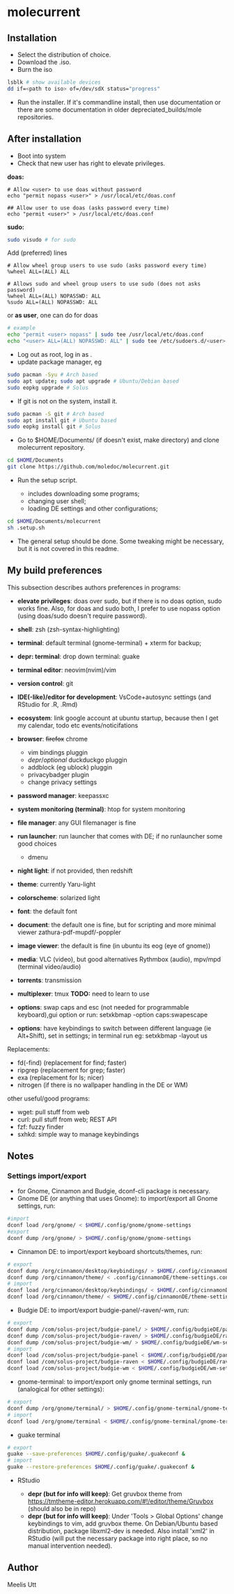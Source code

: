 # molecurrent

## Installation

* Select the distribution of choice.
* Download the .iso.
* Burn the iso

```sh
lsblk # show available devices
dd if=<path to iso> of=/dev/sdX status="progress"
```

* Run the installer. If it's commandline install, then use documentation or there are some documentation in older depreciated_builds/mole<distro> repositories.

## After installation

* Boot into system
* Check that new user has right to elevate privileges.

**doas:**

```
# Allow <user> to use doas without password
echo "permit nopass <user>" > /usr/local/etc/doas.conf

## Allow user to use doas (asks password every time)
echo "permit <user>" > /usr/local/etc/doas.conf
```

**sudo:**

```sh
sudo visudo # for sudo
```

Add (preferred) lines

```
# Allow wheel group users to use sudo (asks password every time)
%wheel ALL=(ALL) ALL

# Allows sudo and wheel group users to use sudo (does not asks password)
%wheel ALL=(ALL) NOPASSWD: ALL
%sudo ALL=(ALL) NOPASSWD: ALL
```

or **as user**, one can do for doas

```sh
# example
echo "permit <user> nopass" | sudo tee /usr/local/etc/doas.conf
echo "<user> ALL=(ALL) NOPASSWD: ALL" | sudo tee /etc/sudoers.d/<user>
```

* Log out as root, log in as <user>.
* update package manager, eg

```sh
sudo pacman -Syu # Arch based
sudo apt update; sudo apt upgrade # Ubuntu/Debian based
sudo eopkg upgrade # Solus
```

* If git is not on the system, install it.

```sh
sudo pacman -S git # Arch based
sudo apt install git # Ubuntu based
sudo eopkg install git # Solus
```

* Go to $HOME/Documents/ (if doesn't exist, make directory) and clone molecurrent repository.

```sh
cd $HOME/Documents
git clone https://github.com/moledoc/molecurrent.git
```

* Run the setup script.

	* includes downloading some programs;
	* changing user shell;
	* loading DE settings and other configurations;

```sh
cd $HOME/Documents/molecurrent
sh .setup.sh
```

* The general setup should be done.
Some tweaking might be necessary, but it is not covered in this readme.

## My build preferences

This subsection describes authors preferences in programs:

* **elevate privileges**: doas over sudo, but if there is no doas option, sudo works fine. Also, for doas and sudo both, I prefer to use nopass option (using doas/sudo doesn\'t require password).
* **shell**: zsh (zsh-syntax-highlighting)
* **terminal**: default terminal (gnome-terminal) + xterm for backup;
* **depr: terminal**: drop down terminal: guake
* **terminal editor**: neovim(nvim)/vim
* **version control**: git
* **IDE(-like)/editor for development**: VsCode+autosync settings (and RStudio for .R, .Rmd)
* **ecosystem**: link google account at ubuntu startup, because then I get my calendar, todo etc events/noticifations
* **browser**: ~~firefox~~ chrome

	* vim bindings pluggin
	* *depr*/*optional* duckduckgo pluggin
	* addblock (eg ublock) pluggin
	* privacybadger plugin
	* change privacy settings

* **password manager**: keepassxc
* **system monitoring (terminal)**: htop for system monitoring
* **file manager**: any GUI filemanager is fine
* **run launcher**: run launcher that comes with DE; if no runlauncher some good choices

  * dmenu

* **night light**: if not provided, then redshift
* **theme**:  currently Yaru-light
* **colorscheme**: solarized light
* **font**: the default font
* **document**: the default one is fine, but for scripting and more minimal viewer zathura-pdf-mupdf/-poppler
* **image viewer**: the default is fine (in ubuntu its eog (eye of gnome))
* **media**: VLC (video), but good alternatives Rythmbox (audio), mpv/mpd (terminal video/audio)
* **torrents**: transmission
* **multiplexer**: tmux **TODO:** need to learn to use
* **options**: swap caps and esc (not needed for programmable keyboard),gui option or run: setxkbmap -option caps:swapescape
* **options**: have keybindings to switch between different language (ie Alt+Shift), set in settings; in terminal run eg: setxkbmap -layout us

Replacements:

* fd(-find) (replacement for find; faster)
* ripgrep (replacement for grep; faster)
* exa (replacement for ls; nicer)
* nitrogen (if there is no wallpaper handling in the DE or WM)

other useful/good programs:

* wget: pull stuff from web
* curl: pull stuff from web; REST API
* fzf: fuzzy finder
* sxhkd: simple way to manage keybindings


## Notes

### Settings import/export

* for Gnome, Cinnamon and Budgie, dconf-cli package is necessary.
* Gnome DE (or anything that uses Gnome): to import/export all Gnome settings, run:

```sh
#import
dconf load /org/gnome/ < $HOME/.config/gnome/gnome-settings
#export
dconf dump /org/gnome/ > $HOME/.config/gnome/gnome-settings
```

* Cinnamon DE: to import/export keyboard shortcuts/themes, run:

```sh
# export
dconf dump /org/cinnamon/desktop/keybindings/ > $HOME/.config/cinnamonDE/wm-settings
dconf dump /org/cinnamon/theme/ < .config/cinnamonDE/theme-settings.conf
# import
dconf load /org/cinnamon/desktop/keybindings/ < $HOME/.config/cinnamonDE/wm-settings
dconf load /org/cinnamon/theme/ < $HOME/.config/cinnamonDE/theme-settings.conf
```

* Budgie DE: to import/export budgie-panel/-raven/-wm, run:

```sh
# export
dconf dump /com/solus-project/budgie-panel/ > $HOME/.config/budgieDE/panel-settings
dconf dump /com/solus-project/budgie-raven/ > $HOME/.config/budgieDE/raven-settings
dconf dump /com/solus-project/budgie-wm/ > $HOME/.config/budgieDE/wm-settings
# import
dconf load /com/solus-project/budgie-panel < $HOME/.config/budgieDE/panel-settings
dconf load /com/solus-project/budgie-raven < $HOME/.config/budgieDE/raven-settings
dconf load /com/solus-project/budgie-wm < $HOME/.config/budgieDE/wm-settings
```

* gnome-terminal: to import/export only gnome terminal settings, run (analogical for other settings):

```sh
# export
dconf dump /org/gnome/terminal/ > $HOME/.config/gnome-terminal/gnome-terminal-settings
# import
dconf load /org/gnome/terminal < $HOME/.config/gnome-terminal/gnome-terminal-settings
```

* guake terminal

```sh
# export
guake --save-preferences $HOME/.config/guake/.guakeconf &
# import
guake --restore-preferences $HOME/.config/guake/.guakeconf &
```

* RStudio

	* **depr (but for info will keep)**: Get gruvbox theme from https://tmtheme-editor.herokuapp.com/#!/editor/theme/Gruvbox (should also be in repo)
	* **depr (but for info will keep)**: Under 'Tools > Global Options' change keybindings to vim, add gruvbox theme. On Debian/Ubuntu based distribution, package libxml2-dev is needed. Also install 'xml2' in RStudio (will put the necessary package into right place, so no manual intervention needed).


## Author

Meelis Utt
